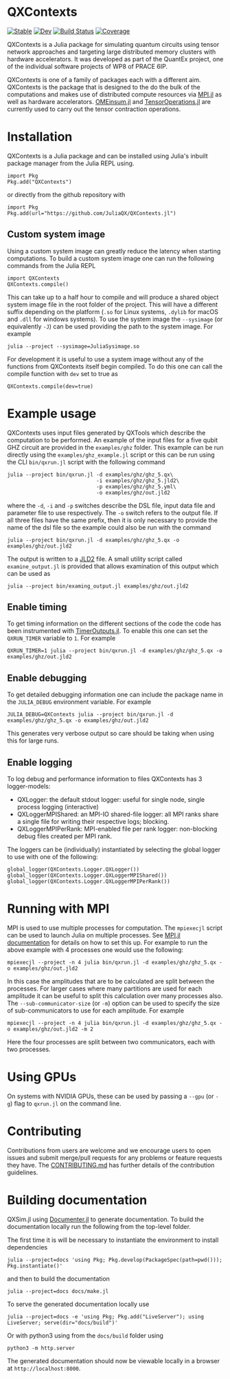 # QXContexts

[![Stable](https://img.shields.io/badge/docs-stable-blue.svg)](https://JuliaQX.github.io/QXContexts.jl/stable)
[![Dev](https://img.shields.io/badge/docs-dev-blue.svg)](https://JuliaQX.github.io/QXContexts.jl/dev)
[![Build Status](https://github.com/JuliaQX/QXContexts.jl/workflows/CI/badge.svg)](https://github.com/JuliaQX/QXContexts.jl/actions)
[![Coverage](https://codecov.io/gh/JuliaQX/QXContexts.jl/branch/master/graph/badge.svg)](https://codecov.io/gh/JuliaQX/QXContexts.jl)

QXContexts is a Julia package for simulating quantum circuits using tensor network approaches and targeting large distributed memory clusters with hardware accelerators. It was developed as part of the QuantEx project, one of the individual software projects of WP8 of PRACE 6IP.

QXContexts is one of a family of packages each with a different aim. QXContexts is the package that is designed to the do the bulk of the computations and makes use of distributed compute resources via [MPI.jl](https://github.com/JuliaParallel/MPI.jl) as well as hardware accelerators. [OMEinsum.jl](https://github.com/under-Peter/OMEinsum.jl) and [TensorOperations.jl](https://github.com/Jutho/TensorOperations.jl) are currently used to carry out the tensor contraction operations.

# Installation

QXContexts is a Julia package and can be installed using Julia's inbuilt package manager from the Julia REPL using.

```
import Pkg
Pkg.add("QXContexts")
```

or directly from the github repository with

```
import Pkg
Pkg.add(url="https://github.com/JuliaQX/QXContexts.jl")
```

## Custom system image

Using a custom system image can greatly reduce the latency when starting computations.
To build a custom system image one can run the following commands from the Julia REPL

```
import QXContexts
QXContexts.compile()
```

This can take up to a half hour to compile and will produce a shared object system image file in the root folder of the project.
This will have a different suffix depending on the platform (`.so` for Linux systems, `.dylib` for macOS and `.dll` for windows systems).
To use the system image the `--sysimage` (or equivalently `-J`) can be used providing the path to the system image. For example

```
julia --project --sysimage=JuliaSysimage.so
```

For development it is useful to use a system image without any of the functions from QXContexts itself begin compiled.
To do this one can call the compile function with `dev` set to true as

```
QXContexts.compile(dev=true)
```

# Example usage

QXContexts uses input files generated by QXTools which describe the computation to be performed.
An example of the input files for a five qubit GHZ circuit are provided in the `examples/ghz` folder.
This example can be run directly using the `examples/ghz_example.jl` script or this can be run using the CLI `bin/qxrun.jl` script with the following command

```
julia --project bin/qxrun.jl -d examples/ghz/ghz_5.qx\
                             -i examples/ghz/ghz_5.jld2\
                             -p examples/ghz/ghz_5.yml\
                             -o examples/ghz/out.jld2
```

where the `-d`, `-i` and `-p` switches describe the DSL file, input data file and parameter file to use respectively.
The `-o` switch refers to the output file.
If all three files have the same prefix, then it is only necessary to provide the name of the dsl file so the example could also be run with the command

```
julia --project bin/qxrun.jl -d examples/ghz/ghz_5.qx -o examples/ghz/out.jld2
```

The output is written to a [JLD2](https://github.com/JuliaIO/JLD2.jl) file.
A small utility script called `examine_output.jl` is provided that allows examination of this output which
can be used as

```
julia --project bin/examing_output.jl examples/ghz/out.jld2
```

## Enable timing

To get timing information on the different sections of the code the code has been instrumented with [TimerOutputs.jl](https://github.com/KristofferC/TimerOutputs.jl). To enable this one can set the `QXRUN_TIMER` variable to `1`. For example

```
QXRUN_TIMER=1 julia --project bin/qxrun.jl -d examples/ghz/ghz_5.qx -o examples/ghz/out.jld2
```

## Enable debugging

To get detailed debugging information one can include the package name in the `JULIA_DEBUG` environment variable. For example

```
JULIA_DEBUG=QXContexts julia --project bin/qxrun.jl -d examples/ghz/ghz_5.qx -o examples/ghz/out.jld2
```

This generates very verbose output so care should be taking when using this for large runs.

## Enable logging

To log debug and performance information to files QXContexts has 3 logger-models:

- QXLogger: the default stdout logger: useful for single node, single process logging (interactive)
- QXLoggerMPIShared: an MPI-IO shared-file logger: all MPI ranks share a single file for writing their respective logs; blocking.
- QXLoggerMPIPerRank: MPI-enabled file per rank logger: non-blocking debug files created per MPI rank.

The loggers can be (individually) instantiated by selecting the global logger to use with one of the following:

```
global_logger(QXContexts.Logger.QXLogger())
global_logger(QXContexts.Logger.QXLoggerMPIShared())
global_logger(QXContexts.Logger.QXLoggerMPIPerRank())
```

# Running with MPI

MPI is used to use multiple processes for computation. The `mpiexecjl` script can be used to launch Julia on multiple processes. See [MPI.jl documentation](https://juliaparallel.github.io/MPI.jl/latest/configuration/#Julia-wrapper-for-mpiexec) for details on how to set this up. For example to run the above example with 4 processes one would use the following:

```
mpiexecjl --project -n 4 julia bin/qxrun.jl -d examples/ghz/ghz_5.qx -o examples/ghz/out.jld2
```

In this case the amplitudes that are to be calculated are split between the processes. For
larger cases where many partitions are used for each amplitude it can be useful to split
this calculation over many processes also. The `--sub-communicator-size` (or `-m`) option
can be used to specify the size of sub-communicators to use for each amplitude. For example

```
mpiexecjl --project -n 4 julia bin/qxrun.jl -d examples/ghz/ghz_5.qx -o examples/ghz/out.jld2 -m 2
```

Here the four processes are split between two communicators, each with two processes.

# Using GPUs

On systems with NVIDIA GPUs, these can be used by passing a `--gpu` (or `-g`) flag to `qxrun.jl` on the command line.

# Contributing
Contributions from users are welcome and we encourage users to open issues and submit merge/pull requests for any problems or feature requests they have. The
[CONTRIBUTING.md](CONTRIBUTION.md) has further details of the contribution guidelines.


# Building documentation

QXSim.jl using [Documenter.jl](https://juliadocs.github.io/Documenter.jl/stable/) to generate documentation. To build
the documentation locally run the following from the top-level folder.

The first time it is will be necessary to instantiate the environment to install dependencies

```
julia --project=docs 'using Pkg; Pkg.develop(PackageSpec(path=pwd())); Pkg.instantiate()'
```

and then to build the documentation

```
julia --project=docs docs/make.jl
```

To serve the generated documentation locally use

```
julia --project=docs -e 'using Pkg; Pkg.add("LiveServer"); using LiveServer; serve(dir="docs/build")'
```

Or with python3 using from the `docs/build` folder using

```
python3 -m http.server
```

The generated documentation should now be viewable locally in a browser at `http://localhost:8000`.
